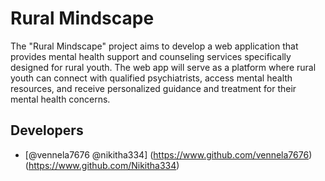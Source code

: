 
# Rural Mindscape

The "Rural Mindscape" project aims to develop a web application
that provides mental health support and counseling services specifically designed
for rural youth. The web app will serve as a platform where rural youth can
connect with qualified psychiatrists, access mental health resources, and receive
personalized guidance and treatment for their mental health concerns.


## Developers

- [@vennela7676
  @nikitha334]
(https://www.github.com/vennela7676)
(https://www.github.com/Nikitha334)


